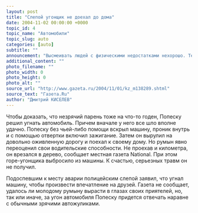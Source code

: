 ```yaml
---
layout: post
title: "Слепой угонщик не доехал до дома"
date: 2004-11-02 00:00:00 +0000
topic_id: 4
topic_name: "Автомобили"
topic_slug: auto
categories: [auto]
subtitle: ""
announcement: "Высмеивать людей с физическими недостатками нехорошо. Тем более что это может привести к непредсказуемым результатам. Недавно молодой румын Алин Попеску так разозлился на своих приятелей, высмеивавших его за слепоту и беспомощность, что совершил преступление и угодил в тюрьму."
additional_content: ""
photo_filename: ""
photo_width: 0
photo_height: 0
photo_alt: ""
source_url: "http://www.gazeta.ru/2004/11/01/kz_m138289.shtml"
source_text: "Газета.Ru"
author: "Дмитрий КИСЕЛЕВ"
---
```

Чтобы доказать, что незрячий парень тоже на что-то годен, Попеску решил угнать автомобиль. Причем вначале у него все шло вполне удачно. Попеску без чьей-либо помощи вскрыл машину, проник внутрь и с помощью отвертки включил зажигание. Затем он вырулил на довольно оживленную дорогу и поехал к своему дому. Но румын явно переоценил свои водительские способности. Не проехав и километра, он врезался в дерево, сообщает местная газета National. При этом горе-угонщика выбросило из машины. К счастью, серьезных травм он не получил.

Подоспевшим к месту аварии полицейским слепой заявил, что угнал машину, чтобы произвести впечатление на друзей. Газета не сообщает, удалось ли молодому румыну вырасти в глазах своих приятелей, но, так или иначе, за угон автомобиля Попеску придется отвечать наравне с обычными зрячими автожуликами.
